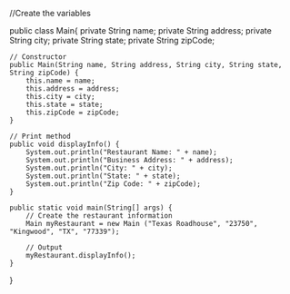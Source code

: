 //Create the variables

public class Main{
    private String name;
    private String address;
    private String city;
    private String state;
    private String zipCode;

    // Constructor
    public Main(String name, String address, String city, String state, String zipCode) {
        this.name = name;
        this.address = address;
        this.city = city;
        this.state = state;
        this.zipCode = zipCode;
    }

    // Print method
    public void displayInfo() {
        System.out.println("Restaurant Name: " + name);
        System.out.println("Business Address: " + address);
        System.out.println("City: " + city);
        System.out.println("State: " + state);
        System.out.println("Zip Code: " + zipCode);
    }

    public static void main(String[] args) {
        // Create the restaurant information 
        Main myRestaurant = new Main ("Texas Roadhouse", "23750", "Kingwood", "TX", "77339");

        // Output 
        myRestaurant.displayInfo();
    }
}


